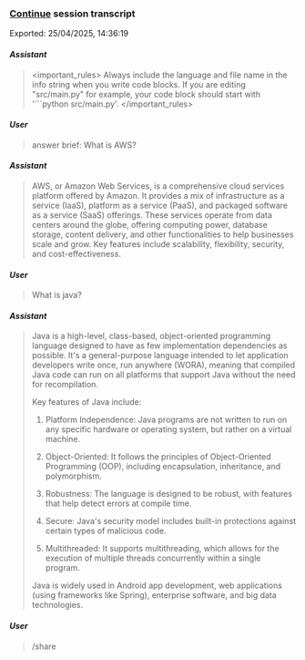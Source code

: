 ### [Continue](https://continue.dev) session transcript
 Exported: 25/04/2025, 14:36:19

#### _Assistant_

> <important_rules>
>   Always include the language and file name in the info string when you write code blocks. If you are editing "src/main.py" for example, your code block should start with '```python src/main.py'.
> </important_rules>

#### _User_

> answer brief: What is AWS?

#### _Assistant_

> AWS, or Amazon Web Services, is a comprehensive cloud services platform offered by Amazon. It provides a mix of infrastructure as a service (IaaS), platform as a service (PaaS), and packaged software as a service (SaaS) offerings. These services operate from data centers around the globe, offering computing power, database storage, content delivery, and other functionalities to help businesses scale and grow. Key features include scalability, flexibility, security, and cost-effectiveness.

#### _User_

> What is java?

#### _Assistant_

> Java is a high-level, class-based, object-oriented programming language designed to have as few implementation dependencies as possible. It's a general-purpose language intended to let application developers write once, run anywhere (WORA), meaning that compiled Java code can run on all platforms that support Java without the need for recompilation.
> 
> Key features of Java include:
> 
> 1. Platform Independence: Java programs are not written to run on any specific hardware or operating system, but rather on a virtual machine.
>   
> 2. Object-Oriented: It follows the principles of Object-Oriented Programming (OOP), including encapsulation, inheritance, and polymorphism.
> 
> 3. Robustness: The language is designed to be robust, with features that help detect errors at compile time.
> 
> 4. Secure: Java's security model includes built-in protections against certain types of malicious code.
> 
> 5. Multithreaded: It supports multithreading, which allows for the execution of multiple threads concurrently within a single program.
> 
> Java is widely used in Android app development, web applications (using frameworks like Spring), enterprise software, and big data technologies.

#### _User_

> /share